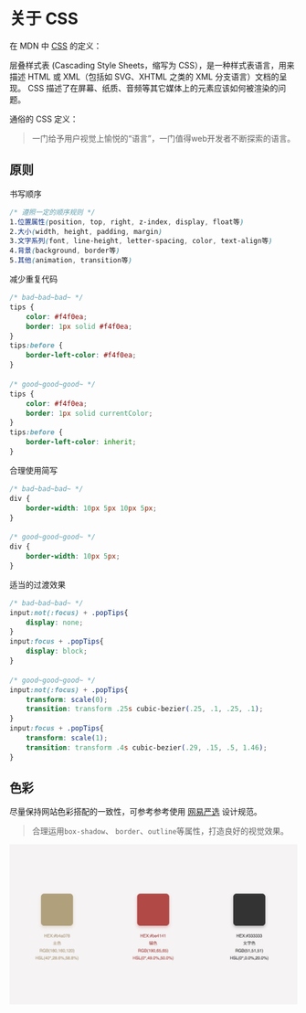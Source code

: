 # 关于 CSS

在 MDN 中 [CSS](https://developer.mozilla.org/zh-CN/docs/Web/CSS) 的定义：

> 
层叠样式表 (Cascading Style Sheets，缩写为 CSS），是一种样式表语言，用来描述 HTML 或 XML（包括如 SVG、XHTML 之类的 XML 分支语言）文档的呈现。
CSS 描述了在屏幕、纸质、音频等其它媒体上的元素应该如何被渲染的问题。


通俗的 CSS 定义：

> 一门给予用户视觉上愉悦的“语言”，一门值得web开发者不断探索的语言。

## 原则

书写顺序

```css
/* 遵照一定的顺序规则 */
1.位置属性(position, top, right, z-index, display, float等)
2.大小(width, height, padding, margin)
3.文字系列(font, line-height, letter-spacing, color, text-align等)
4.背景(background, border等)
5.其他(animation, transition等)
```

减少重复代码

```css
/* bad~bad~bad~ */
tips {
    color: #f4f0ea;
    border: 1px solid #f4f0ea;
}
tips:before {
    border-left-color: #f4f0ea;
}

/* good~good~good~ */
tips {
    color: #f4f0ea;
    border: 1px solid currentColor;
}
tips:before {
    border-left-color: inherit;
}
```

合理使用简写

```css
/* bad~bad~bad~ */
div {
    border-width: 10px 5px 10px 5px;
}

/* good~good~good~ */
div {
    border-width: 10px 5px; 
}
```

适当的过渡效果

```css
/* bad~bad~bad~ */
input:not(:focus) + .popTips{
    display: none;
}
input:focus + .popTips{
    display: block;
}

/* good~good~good~ */
input:not(:focus) + .popTips{
    transform: scale(0);
    transition: transform .25s cubic-bezier(.25, .1, .25, .1);
}
input:focus + .popTips{
    transform: scale(1);
    transition: transform .4s cubic-bezier(.29, .15, .5, 1.46);
}
```

## 色彩

尽量保持网站色彩搭配的一致性，可参考参考使用 [网易严选](http://you.163.com/) 设计规范。
> 合理运用`box-shadow`、 `border`、`outline`等属性，打造良好的视觉效果。

![color](../image/colors_guide.jpeg)

